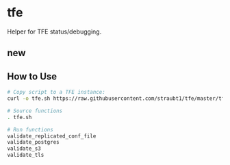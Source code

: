 # tfe
Helper for TFE status/debugging.

## new

## How to Use


```sh
# Copy script to a TFE instance:
curl -o tfe.sh https://raw.githubusercontent.com/straubt1/tfe/master/tfe.sh

# Source functions
. tfe.sh

# Run functions
validate_replicated_conf_file
validate_postgres
validate_s3
validate_tls
```

